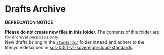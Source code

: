 # Drafts Archive

**DEPRECATION NOTICE**

**Please do not create new files in this folder.**
The contents of this folder are for archival purposes only.  
New drafts belong in the [`Standards/`](../Standards) folder instead and adhere to the lifecycle described in [scs-0001-v1-sovereign-cloud-standards](https://github.com/SovereignCloudStack/standards/blob/main/Standards/scs-0001-v1-sovereign-cloud-standards.md).
